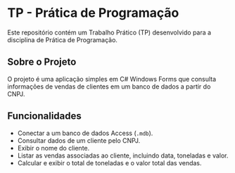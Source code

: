 # TP - Prática de Programação

Este repositório contém um Trabalho Prático (TP) desenvolvido para a disciplina de Prática de Programação.

## Sobre o Projeto

O projeto é uma aplicação simples em C# Windows Forms que consulta informações de vendas de clientes em um banco de dados a partir do CNPJ.

## Funcionalidades

* Conectar a um banco de dados Access (`.mdb`).
* Consultar dados de um cliente pelo CNPJ.
* Exibir o nome do cliente.
* Listar as vendas associadas ao cliente, incluindo data, toneladas e valor.
* Calcular e exibir o total de toneladas e o valor total das vendas.

